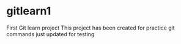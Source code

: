# gitlearn1
First Git learn project
This project has been created for practice git commands 
just updated for testing

